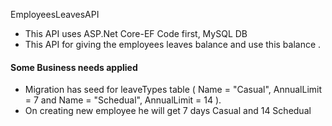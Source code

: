  EmployeesLeavesAPI
- This API uses ASP.Net Core-EF Code first, MySQL DB
- This API for giving the employees leaves balance and use this balance .
#### Some Business needs applied 
-  Migration has seed for leaveTypes table (  Name = "Casual",  AnnualLimit = 7 and  Name = "Schedual",  AnnualLimit = 14  ).
-  On creating new employee he will get 7 days Casual and 14 Schedual
